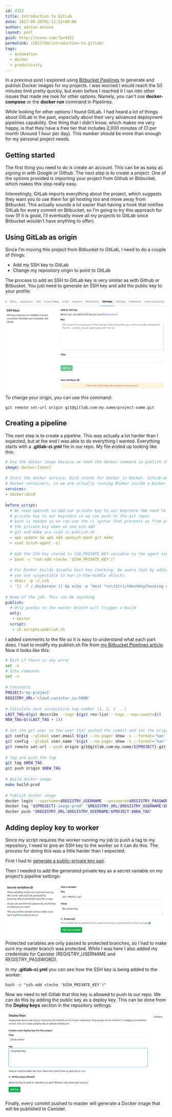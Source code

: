 ```yaml
---
id: 4322
title: Introduction to GitLab
date: 2017-09-20T01:11:52+00:00
author: adrian.ancona
layout: post
guid: http://ncona.com/?p=4322
permalink: /2017/09/introduction-to-gitlab/
tags:
  - automation
  - docker
  - productivity
---
```

In a previous post I explored using [Bitbucket Pipelines](http://ncona.com/2017/09/introduction-to-bitbucket-pipelines/) to generate and publish Docker images for my projects. I was worried I would reach the 50 minutes limit pretty quickly, but even before I reached it I ran into other issues that made me look for other options. Namely, you can&#8217;t use **docker-compose** or the **docker run** command in Pipelines.

While looking for other options I found GitLab. I had heard a lot of things about GitLab in the past, especially about their very advanced deployment pipelines capability. One thing that I didn&#8217;t know, which makes me very happy, is that they have a free tier that includes 2,000 minutes of CI per month (Around 1 hour per day). This number should be more than enough for my personal project needs.

<!--more-->

## Getting started

The first thing you need to do is create an account. This can be as easy as signing in with Google or Github. The next step is to create a project. One of the options provided is importing your project from Github or Bitbucket, which makes this step really easy.

Interestingly, GitLab imports everything about the project, which suggests they want you to use them for git hosting too and move away from Bitbucket. This actually sounds a lot easier than having a hook that notifies GitLab for every commit on Bitbucket, so I&#8217;m going to try this approach for now (If it is good, I&#8217;ll eventually move all my projects to GitLab since Bitbucket wouldn&#8217;t have anything to offer).

## Using GitLab as origin

Since I&#8217;m moving this project from Bitbucket to GitLab, I need to do a couple of things:

  * Add my SSH key to GitLab
  * Change my repository origin to point to GitLab

The process to add an SSH to GitLab key is very similar as with Github or Bitbucket. You just need to generate an SSH key and add the public key to your profile:

[<img src="/images/posts/gitlab-ssh-key.png" />](/images/posts/gitlab-ssh-key.png)

To change your origin, you can use this command:

```
git remote set-url origin git@gitlab.com:my.name/project-name.git
```

## Creating a pipeline

The next step is to create a pipeline. This was actually a lot harder than I expected, but at the end I was able to do everything I wanted. Everything starts with a **.gitlab-ci.yml** file in our repo. My file ended up looking like this:

```yml
# Use the docker image because we need the docker command in publish.sh
image: docker:latest

# Start the docker service. Dind stands for Docker in Docker. GitLab workers are
# Docker containers, so we are actually running Docker inside a Docker container
services:
- docker:dind

before_script:
  # We need openssh to add our private key to our keystore (We need to add our
  # private key to our keystore so we can push to the git repo)
  # bash is needed so we can use the <( syntax that prevents us from printing
  # the private key when we use ssh-add
  # git and make are used in publish.sh
  - apk update && apk add openssh bash git make
  - eval $(ssh-agent -s)

  # Add the SSH key stored in SSH_PRIVATE_KEY variable to the agent store
  - bash -c "ssh-add <(echo '$SSH_PRIVATE_KEY')"

  # For Docker builds disable host key checking. Be aware that by adding that
  # you are suspectible to man-in-the-middle attacks.
  - mkdir -p ~/.ssh
  - '[[ -f /.dockerenv ]] && echo -e "Host *\n\tStrictHostKeyChecking no\n\n" > ~/.ssh/config'

# Name of the job. This can be anything
publish:
  # Only pushes to the master branch will trigger a build
  only:
   - master
  script:
   - sh scripts/publish.sh
```

I added comments to the file so it is easy to understand what each part does. I had to modify my publish.sh file from [my Bitbucket Pipelines article](http://ncona.com/2017/09/introduction-to-bitbucket-pipelines/). Now it looks like this:

```bash
# Exit if there is any error
set -e
# Echo commands
set -x

# Constants
PROJECT='my-project'
REGISTRY_URL='cloud.canister.io:5000'

# Calculate next consecutive tag number (1, 2, 3 ...)
LAST_TAG=$(git describe --tags $(git rev-list --tags --max-count=1))
NEW_TAG=$((LAST_TAG + 1))

# Set the git user to the user that pushed the commit and set the origin
git config --global user.email $(git --no-pager show -s --format='%ae' HEAD)
git config --global user.name "$(git --no-pager show -s --format='%an' HEAD)"
git remote set-url --push origin git@gitlab.com:my.name/${PROJECT}.git

# Tag and push the tag
git tag $NEW_TAG
git push origin $NEW_TAG

# Build docker image
make build-prod

# Publish docker image
docker login --username=$REGISTRY_USERNAME --password=$REGISTRY_PASSWORD $REGISTRY_URL
docker tag "${PROJECT}-image-prod" "$REGISTRY_URL/$REGISTRY_USERNAME/$PROJECT:$NEW_TAG"
docker push "$REGISTRY_URL/$REGISTRY_USERNAME/$PROJECT:$NEW_TAG"
```

## Adding deploy key to worker

Since my script requires the worker running my job to push a tag to my repository, I need to give an SSH key to the worker so it can do this. The process for doing this was a little harder than I expected.

First I had to [generate a public-private key pair](https://docs.gitlab.com/ee/ssh/README.html).
  
Then I needed to add the generated private key as a secret variable on my project&#8217;s pipeline settings:

[<img src="/images/posts/secret-variables-gitlab.png" />](/images/posts/secret-variables-gitlab.png)

Protected variables are only passed to protected branches, so I had to make sure my master branch was protected. While I was here I also added my credentials for Canister (REGISTRY\_USERNAME and REGISTRY\_PASSWORD).

In my **.gitlab-ci.yml** you can see how the SSH key is being added to the worker:

```
bash -c "ssh-add <(echo '$SSH_PRIVATE_KEY')"
```

Now we need to tell Gitlab that this key is allowed to push to our repo. We can do this by adding the public key as a deploy key. This can be done from the **Deploy keys** section in the repository settings:

[<img src="/images/posts/deploy-key-gitlab.png" />](/images/posts/deploy-key-gitlab.png)

Finally, every commit pushed to master will generate a Docker image that will be published to Canister.
